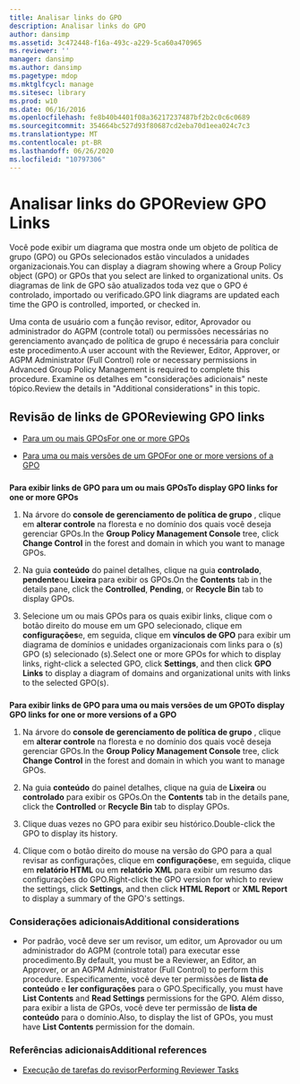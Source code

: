 ```yaml
---
title: Analisar links do GPO
description: Analisar links do GPO
author: dansimp
ms.assetid: 3c472448-f16a-493c-a229-5ca60a470965
ms.reviewer: ''
manager: dansimp
ms.author: dansimp
ms.pagetype: mdop
ms.mktglfcycl: manage
ms.sitesec: library
ms.prod: w10
ms.date: 06/16/2016
ms.openlocfilehash: fe8b40b4401f08a36217237487bf2b2c0c6c0689
ms.sourcegitcommit: 354664bc527d93f80687cd2eba70d1eea024c7c3
ms.translationtype: MT
ms.contentlocale: pt-BR
ms.lasthandoff: 06/26/2020
ms.locfileid: "10797306"
---
```

# <span data-ttu-id="6da7e-103">Analisar links do GPO</span><span class="sxs-lookup"><span data-stu-id="6da7e-103">Review GPO Links</span></span>


<span data-ttu-id="6da7e-104">Você pode exibir um diagrama que mostra onde um objeto de política de grupo (GPO) ou GPOs selecionados estão vinculados a unidades organizacionais.</span><span class="sxs-lookup"><span data-stu-id="6da7e-104">You can display a diagram showing where a Group Policy object (GPO) or GPOs that you select are linked to organizational units.</span></span> <span data-ttu-id="6da7e-105">Os diagramas de link de GPO são atualizados toda vez que o GPO é controlado, importado ou verificado.</span><span class="sxs-lookup"><span data-stu-id="6da7e-105">GPO link diagrams are updated each time the GPO is controlled, imported, or checked in.</span></span>

<span data-ttu-id="6da7e-106">Uma conta de usuário com a função revisor, editor, Aprovador ou administrador do AGPM (controle total) ou permissões necessárias no gerenciamento avançado de política de grupo é necessária para concluir este procedimento.</span><span class="sxs-lookup"><span data-stu-id="6da7e-106">A user account with the Reviewer, Editor, Approver, or AGPM Administrator (Full Control) role or necessary permissions in Advanced Group Policy Management is required to complete this procedure.</span></span> <span data-ttu-id="6da7e-107">Examine os detalhes em "considerações adicionais" neste tópico.</span><span class="sxs-lookup"><span data-stu-id="6da7e-107">Review the details in "Additional considerations" in this topic.</span></span>

## <span data-ttu-id="6da7e-108">Revisão de links de GPO</span><span class="sxs-lookup"><span data-stu-id="6da7e-108">Reviewing GPO links</span></span>


-   [<span data-ttu-id="6da7e-109">Para um ou mais GPOs</span><span class="sxs-lookup"><span data-stu-id="6da7e-109">For one or more GPOs</span></span>](#bkmk-gpos)

-   [<span data-ttu-id="6da7e-110">Para uma ou mais versões de um GPO</span><span class="sxs-lookup"><span data-stu-id="6da7e-110">For one or more versions of a GPO</span></span>](#bkmk-gpo-versions)

### <a href="" id="bkmk-gpos"></a>

**<span data-ttu-id="6da7e-111">Para exibir links de GPO para um ou mais GPOs</span><span class="sxs-lookup"><span data-stu-id="6da7e-111">To display GPO links for one or more GPOs</span></span>**

1.  <span data-ttu-id="6da7e-112">Na árvore do **console de gerenciamento de política de grupo** , clique em **alterar controle** na floresta e no domínio dos quais você deseja gerenciar GPOs.</span><span class="sxs-lookup"><span data-stu-id="6da7e-112">In the **Group Policy Management Console** tree, click **Change Control** in the forest and domain in which you want to manage GPOs.</span></span>

2.  <span data-ttu-id="6da7e-113">Na guia **conteúdo** do painel detalhes, clique na guia **controlado**, **pendente**ou **Lixeira** para exibir os GPOs.</span><span class="sxs-lookup"><span data-stu-id="6da7e-113">On the **Contents** tab in the details pane, click the **Controlled**, **Pending**, or **Recycle Bin** tab to display GPOs.</span></span>

3.  <span data-ttu-id="6da7e-114">Selecione um ou mais GPOs para os quais exibir links, clique com o botão direito do mouse em um GPO selecionado, clique em **configurações**e, em seguida, clique em **vínculos de GPO** para exibir um diagrama de domínios e unidades organizacionais com links para o (s) GPO (s) selecionado (s).</span><span class="sxs-lookup"><span data-stu-id="6da7e-114">Select one or more GPOs for which to display links, right-click a selected GPO, click **Settings**, and then click **GPO Links** to display a diagram of domains and organizational units with links to the selected GPO(s).</span></span>

### <a href="" id="bkmk-gpo-versions"></a>

**<span data-ttu-id="6da7e-115">Para exibir links de GPO para uma ou mais versões de um GPO</span><span class="sxs-lookup"><span data-stu-id="6da7e-115">To display GPO links for one or more versions of a GPO</span></span>**

1.  <span data-ttu-id="6da7e-116">Na árvore do **console de gerenciamento de política de grupo** , clique em **alterar controle** na floresta e no domínio dos quais você deseja gerenciar GPOs.</span><span class="sxs-lookup"><span data-stu-id="6da7e-116">In the **Group Policy Management Console** tree, click **Change Control** in the forest and domain in which you want to manage GPOs.</span></span>

2.  <span data-ttu-id="6da7e-117">Na guia **conteúdo** do painel detalhes, clique na guia de **Lixeira** ou **controlado** para exibir os GPOs.</span><span class="sxs-lookup"><span data-stu-id="6da7e-117">On the **Contents** tab in the details pane, click the **Controlled** or **Recycle Bin** tab to display GPOs.</span></span>

3.  <span data-ttu-id="6da7e-118">Clique duas vezes no GPO para exibir seu histórico.</span><span class="sxs-lookup"><span data-stu-id="6da7e-118">Double-click the GPO to display its history.</span></span>

4.  <span data-ttu-id="6da7e-119">Clique com o botão direito do mouse na versão do GPO para a qual revisar as configurações, clique em **configurações**e, em seguida, clique em **relatório HTML** ou em **relatório XML** para exibir um resumo das configurações do GPO.</span><span class="sxs-lookup"><span data-stu-id="6da7e-119">Right-click the GPO version for which to review the settings, click **Settings**, and then click **HTML Report** or **XML Report** to display a summary of the GPO's settings.</span></span>

### <span data-ttu-id="6da7e-120">Considerações adicionais</span><span class="sxs-lookup"><span data-stu-id="6da7e-120">Additional considerations</span></span>

-   <span data-ttu-id="6da7e-121">Por padrão, você deve ser um revisor, um editor, um Aprovador ou um administrador do AGPM (controle total) para executar esse procedimento.</span><span class="sxs-lookup"><span data-stu-id="6da7e-121">By default, you must be a Reviewer, an Editor, an Approver, or an AGPM Administrator (Full Control) to perform this procedure.</span></span> <span data-ttu-id="6da7e-122">Especificamente, você deve ter permissões de **lista de conteúdo** e **ler configurações** para o GPO.</span><span class="sxs-lookup"><span data-stu-id="6da7e-122">Specifically, you must have **List Contents** and **Read Settings** permissions for the GPO.</span></span> <span data-ttu-id="6da7e-123">Além disso, para exibir a lista de GPOs, você deve ter permissão de **lista de conteúdo** para o domínio.</span><span class="sxs-lookup"><span data-stu-id="6da7e-123">Also, to display the list of GPOs, you must have **List Contents** permission for the domain.</span></span>

### <span data-ttu-id="6da7e-124">Referências adicionais</span><span class="sxs-lookup"><span data-stu-id="6da7e-124">Additional references</span></span>

-   [<span data-ttu-id="6da7e-125">Execução de tarefas do revisor</span><span class="sxs-lookup"><span data-stu-id="6da7e-125">Performing Reviewer Tasks</span></span>](performing-reviewer-tasks.md)

 

 





